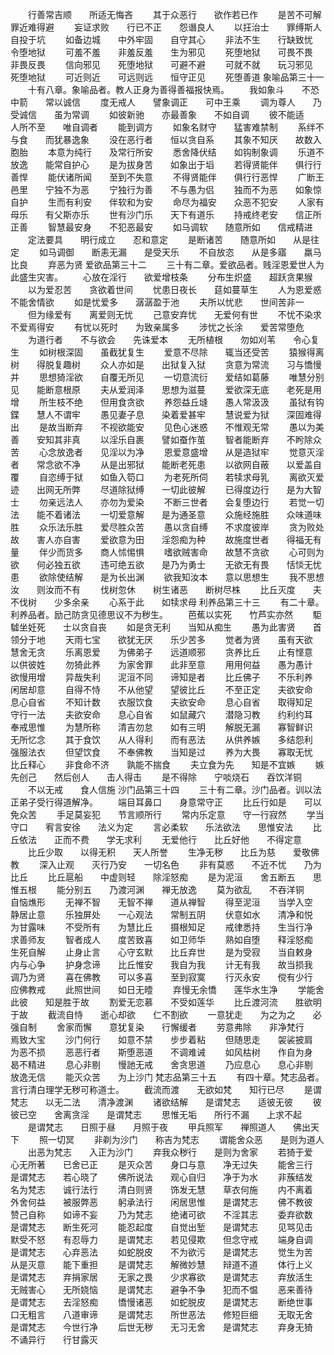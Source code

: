 <!-- { "loadSidebar": true } -->
　　行善常吉顺　　所适无悔吝
　　其于众恶行　　欲作若已作
　　是苦不可解　　罪近难得避
　　妄证求败　　行已不正　　怨谮良人
　　以抂治士　　罪缚斯人　　自投于坑
　　如备边城　　中外牢固　　自守其心
　　非法不生　　行缺致忧　　令堕地狱
　　可羞不羞　　非羞反羞　　生为邪见
　　死堕地狱　　可畏不畏　　非畏反畏
　　信向邪见　　死堕地狱　　可避不避
　　可就不就　　玩习邪见　　死堕地狱
　　可近则近　　可远则远　　恒守正见
　　死堕善道
象喻品第三十一
　　十有八章。象喻品者。教人正身为善得善福报快焉。
　　我如象斗　　不恐中箭　　常以诚信
　　度无戒人　　譬象调正　　可中王乘
　　调为尊人　　乃受诚信　　虽为常调
　　如彼新驰　　亦最善象　　不如自调
　　彼不能适　　人所不至　　唯自调者
　　能到调方
　　如象名财守　　猛害难禁制
　　系绊不与食　　而犹暴逸象
　　没在恶行者　　恒以贪自系
　　其象不知厌　　故数入胞胎
　　本意为纯行　　及常行所安
　　悉舍降伏结　　如钩制象调
　　乐道不放逸　　能常自护心
　　是为拔身苦　　如象出于塪
　　若得贤能伴　　俱行行善悍
　　能伏诸所闻　　至到不失意
　　不得贤能伴　　俱行行恶悍
　　广断王邑里　　宁独不为恶
　　宁独行为善　　不与愚为侣
　　独而不为恶　　如象惊自护
　　生而有利安　　伴软和为安
　　命尽为福安　　众恶不犯安
　　人家有母乐　　有父斯亦乐
　　世有沙门乐　　天下有道乐
　　持戒终老安　　信正所正善
　　智慧最安身　　不犯恶最安
　　如马调软　　随意所如　　信戒精进
　　定法要具　　明行成立　　忍和意定
　　是断诸苦　　随意所如　　从是往定
　　如马调御　　断恚无漏　　是受天乐
　　不自放恣　　从是多寤　　羸马比良
　　弃恶为贤
爱欲品第三十二
　　三十有二章。爱欲品者。贱淫恩爱世人为此盛生灾害。
　　心放在淫行　　欲爱增枝条
　　分布生炽盛　　超跃贪果猴
　　以为爱忍苦　　贪欲着世间
　　忧患日夜长　　莚如蔓草生
　　人为恩爱惑　　不能舍情欲
　　如是忧爱多　　潺潺盈于池
　　夫所以忧悲　　世间苦非一
　　但为缘爱有　　离爱则无忧
　　己意安弃忧　　无爱何有世
　　不忧不染求　　不爱焉得安
　　有忧以死时　　为致亲属多
　　涉忧之长涂　　爱苦常堕危
　　为道行者　　不与欲会　　先诛爱本
　　无所植根　　勿如刈苇　　令心复生
　　如树根深固　　虽截犹复生
　　爱意不尽除　　辄当还受苦
　　猿猴得离树　　得脱复趣树
　　众人亦如是　　出狱复入狱
　　贪意为常流　　习与憍慢并
　　思想猗淫欲　　自覆无所见
　　一切意流衍　　爱结如葛藤
　　唯慧分别见　　能断意根原
　　夫从爱润泽　　思想为滋蔓
　　爱欲深无底　　老死是用增
　　所生枝不绝　　但用食贪欲
　　养怨益丘塳　　愚人常汲汲
　　虽狱有钩鍱　　慧人不谓牢
　　愚见妻子息　　染着爱甚牢
　　慧说爱为狱　　深固难得出
　　是故当断弃　　不视欲能安
　　见色心迷惑　　不惟观无常
　　愚以为美善　　安知其非真
　　以淫乐自裹　　譬如蚕作茧
　　智者能断弃　　不盻除众苦
　　心念放逸者　　见淫以为净
　　恩爱意盛增　　从是造狱牢
　　觉意灭淫者　　常念欲不净
　　从是出邪狱　　能断老死患
　　以欲网自蔽　　以爱盖自覆
　　自恣缚于狱　　如鱼入笱口
　　为老死所伺　　若犊求母乳
　　离欲灭爱迹　　出网无所弊
　　尽道除狱缚　　一切此彼解
　　已得度边行　　是为大智士
　　勿亲远法人　　亦勿为爱染
　　不断三世者　　会复堕边行
　　若觉一切法　　能不着诸法
　　一切爱意解　　是为通圣意
　　众施经施胜　　众味道味胜
　　众乐法乐胜　　爱尽胜众苦
　　愚以贪自缚　　不求度彼岸
　　贪为败处故　　害人亦自害
　　爱欲意为田　　淫怨痴为种
　　故施度世者　　得福无有量
　　伴少而货多　　商人怵惕惧
　　嗜欲贼害命　　故慧不贪欲
　　心可则为欲　　何必独五欲
　　违可绝五欲　　是乃为勇士
　　无欲无有畏　　恬惔无忧患
　　欲除使结解　　是为长出渊
　　欲我知汝本　　意以思想生
　　我不思想汝　　则汝而不有
　　伐树忽休　　树生诸恶　　断树尽株
　　比丘灭度　　夫不伐树　　少多余亲
　　心系于此　　如犊求母
利养品第三十三
　　有二十章。利养品者。励己防贪见德思议不为秽生。
　　芭蕉以实死　　竹芦实亦然
　　駏驉坐妊死　　士以贪自丧
　　如是贪无利　　当知从痴生
　　愚为此害贤　　首领分于地
　　天雨七宝　　欲犹无厌　　乐少苦多
　　觉者为贤　　虽有天欲　　慧舍无贪
　　乐离恩爱　　为佛弟子　　远道顺邪
　　贪养比丘　　止有悭意　　以供彼姓
　　勿猗此养　　为家舍罪　　此非至意
　　用用何益　　愚为愚计　　欲慢用增
　　异哉失利　　泥洹不同　　谛知是者
　　比丘佛子　　不乐利养　　闲居却意
　　自得不恃　　不从他望　　望彼比丘
　　不至正定　　夫欲安命　　息心自省
　　不知计数　　衣服饮食　　夫欲安命
　　息心自省　　取得知足　　守行一法
　　夫欲安命　　息心自省　　如鼠藏穴
　　潜隐习教　　约利约耳　　奉戒思惟
　　为慧所称　　清吉勿怠　　如有三明
　　解脱无漏　　寡智鲜识　　无所忆念
　　其于食饮　　从人得利　　而有恶法
　　从供养嫉　　多结怨利　　强服法衣
　　但望饮食　　不奉佛教　　当知是过
　　养为大畏　　寡取无忧　　比丘释心
　　非食命不济　　孰能不揣食
　　夫立食为先　　知是不宜嫉
　　嫉先创己　　然后创人　　击人得击
　　是不得除　　宁啖烧石　　吞饮洋铜
　　不以无戒　　食人信施
沙门品第三十四
　　三十有二章。沙门品者。训以法正弟子受行得道解净。
　　端目耳鼻口　　身意常守正
　　比丘行如是　　可以免众苦
　　手足莫妄犯　　节言顺所行
　　常内乐定意　　守一行寂然
　　学当守口　　宥言安徐　　法义为定
　　言必柔软　　乐法欲法　　思惟安法
　　比丘依法　　正而不费　　学无求利
　　无爱他行　　比丘好他　　不得定意
　　比丘少取　　以得无积　　天人所誉
　　生净无秽　　比丘为慈　　爱敬佛教
　　深入止观　　灭行乃安　　一切名色
　　非有莫惑　　不近不忧　　乃为比丘
　　比丘扈船　　中虚则轻　　除淫怒痴
　　是为泥洹　　舍五断五　　思惟五根
　　能分别五　　乃渡河渊　　禅无放逸
　　莫为欲乱　　不吞洋铜　　自恼燋形
　　无禅不智　　无智不禅　　道从禅智
　　得至泥洹　　当学入空　　静居止意
　　乐独屏处　　一心观法　　常制五阴
　　伏意如水　　清净和悦　　为甘露味
　　不受所有　　为慧比丘　　摄根知足
　　戒律悉持　　生当行净　　求善师友
　　智者成人　　度苦致喜　　如卫师华
　　熟如自堕　　释淫怒痴　　生死自解
　　止身止言　　心守玄默　　比丘弃世
　　是为受寂　　当自敕身　　内与心争
　　护身念谛　　比丘惟安　　我自为我
　　计无有我　　故当损我　　调乃为贤
　　喜在佛教　　可以多喜　　至到寂寞
　　行灭永安　　傥有少行　　应佛教戒
　　此照世间　　如日无曀
　　弃慢无余憍　　莲华水生净
　　学能舍此彼　　知是胜于故
　　割爱无恋慕　　不受如莲华
　　比丘渡河流　　胜欲明于故
　　截流自恃　　逝心却欲　　仁不割欲
　　一意犹走　　为之为之　　必强自制
　　舍家而懈　　意犹复染　　行懈缓者
　　劳意弗除　　非净梵行　　焉致大宝
　　沙门何行　　如意不禁　　步步着粘
　　但随思走　　袈裟披肩　　为恶不损
　　恶恶行者　　斯堕恶道　　不调难诫
　　如风枯树　　作自为身　　曷不精进
　　息心非剔　　慢訑无戒　　舍贪思道
　　乃应息心　　息心非剔　　放逸无信
　　能灭众苦　　为上沙门
梵志品第三十五
　　有四十章。梵志品者。言行清白理学无秽可称道士。
　　截流而渡　　无欲如梵　　知行已尽
　　是谓梵志　　以无二法　　清净渡渊
　　诸欲结解　　是谓梵志　　适彼无彼
　　彼彼已空　　舍离贪淫　　是谓梵志
　　思惟无垢　　所行不漏　　上求不起
　　是谓梵志　　日照于昼　　月照于夜
　　甲兵照军　　禅照道人　　佛出天下
　　照一切冥
　　非剃为沙门　　称吉为梵志
　　谓能舍众恶　　是则为道人
　　出恶为梵志　　入正为沙门
　　弃我众秽行　　是则为舍家
　　若猗于爱　　心无所著　　已舍已正
　　是灭众苦　　身口与意　　净无过失
　　能舍三行　　是谓梵志　　若心晓了
　　佛所说法　　观心自归　　净于为水
　　非蔟结发　　名为梵志　　诚行法行
　　清白则贤　　饰发无慧　　草衣何施
　　内不离着　　外舍何益　　被服弊恶
　　躬承法行　　闲居思惟　　是谓梵志
　　佛不教彼　　赞己自称　　如谛不妄
　　乃为梵志　　绝诸可欲　　不淫其志
　　委弃欲数　　是谓梵志　　断生死河
　　能忍起度　　自觉出堑　　是谓梵志
　　见骂见击　　默受不怒　　有忍辱力
　　是谓梵志　　若见侵欺　　但念守戒
　　端身自调　　是谓梵志　　心弃恶法
　　如蛇脱皮　　不为欲污　　是谓梵志
　　觉生为苦　　从是灭意　　能下重担
　　是谓梵志　　解微妙慧　　辩道不道
　　体行上义　　是谓梵志　　弃捐家居
　　无家之畏　　少求寡欲　　是谓梵志
　　弃放活生　　无贼害心　　无所娆恼
　　是谓梵志　　避争不争　　犯而不愠
　　恶来善待　　是谓梵志　　去淫怒痴
　　憍慢诸恶　　如蛇脱皮　　是谓梵志
　　断绝世事　　口无粗言　　八道审谛
　　是谓梵志　　所世恶法　　修短巨细
　　无取无舍　　是谓梵志　　今世行净
　　后世无秽　　无习无舍　　是谓梵志
　　弃身无猗　　不诵异行　　行甘露灭
